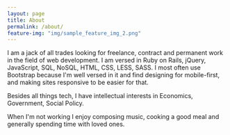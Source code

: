 ```yaml
---
layout: page
title: About
permalink: /about/
feature-img: "img/sample_feature_img_2.png"
---
```


I am a jack of all trades looking for freelance, contract and permanent work in the field of web development. I am versed in Ruby on Rails, jQuery, JavaScript, SQL, NoSQL, HTML, CSS, LESS, SASS. I most often use Bootstrap because I'm well versed in it and find designing for mobile-first, and making sites responsive to be easier for that.

Besides all things tech, I have intellectual interests in Economics, Government, Social Policy.

When I'm not working I enjoy composing music, cooking a good meal and generally spending time with loved ones.
